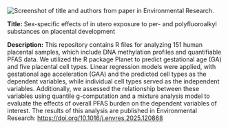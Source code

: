 ![Screenshot of title and authors from paper in Environmental Research.](/main/title_screenshot.png)

**Title:** Sex-specific effects of in utero exposure to per- and polyfluoroalkyl substances on placental development


**Description:** This repository contains R files for analyzing 151 human placental samples, which include DNA methylation profiles and quantifiable PFAS data. We utilized the R package Planet to predict gestational age (GA) and five placental cell types. Linear regression models were applied, with gestational age acceleration (GAA) and the predicted cell types as the dependent variables, while individual cell types served as the independent variables. Additionally, we assessed the relationship between these variables using quantile g-computation and a mixture analysis model to evaluate the effects of overall PFAS burden on the dependent variables of interest. The results of this analysis are published in Environmental Research: https://doi.org/10.1016/j.envres.2025.120868



